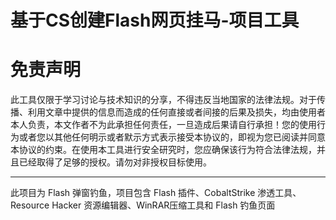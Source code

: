 # 基于CS创建Flash网页挂马-项目工具
<h1>免责声明</h1>
此工具仅限于学习讨论与技术知识的分享，不得违反当地国家的法律法规。对于传播、利用文章中提供的信息而造成的任何直接或者间接的后果及损失，均由使用者本人负责，本文作者不为此承担任何责任，一旦造成后果请自行承担！您的使用行为或者您以其他任何明示或者默示方式表示接受本协议的，即视为您已阅读并同意本协议的约束。在使用本工具进行安全研究时，您应确保该行为符合法律法规，并且已经取得了足够的授权。请勿对非授权目标使用。




-------------------------------------------------------------------------------------------------------------------------------------------------------------------------

此项目为 Flash 弹窗钓鱼，项目包含 Flash 插件、CobaltStrike 渗透工具、Resource Hacker 资源编辑器、WinRAR压缩工具和 Flash 钓鱼页面
